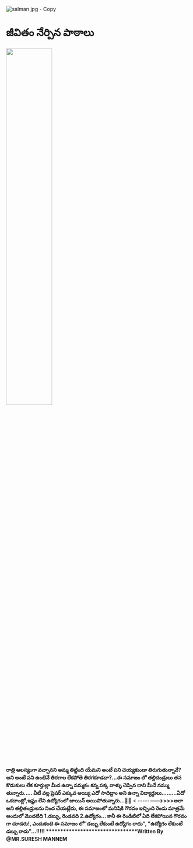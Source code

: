 ![salman jpg - Copy](https://user-images.githubusercontent.com/99287692/153282835-92c59c5a-9ec3-4ee8-8d85-bfb6d77c3935.jpg)

<body>
    <h1 >జీవితం నేర్పిన పాఠాలు
    </h1>
    <img src="salman.jpg - Copy.jpg" width="50%"/>
 

<p id="paragraph"><b>రాత్రి ఆలస్యంగా వచ్చానని అమ్మ తిట్టింది
    యేమని అంటే పని చెయ్యకుండా తిరుగుతున్నావే? అని అంటే పని ఉంటెనే తిరగాల లేకపోతె తిరగకూడదా?...ఈ సమాజం లో తల్లిదండ్రులు 
    తన కొడుకులు లేక కూర్తుల్లా మీద ఉన్నా నమ్మకం కన్న పక్క వాళ్ళు చెప్పిన దాని మీదే నమ్ము తున్నారు.....
    వీటీ వల్ల ప్రెషర్ ఎక్కువ అయ్యి ఎదో సాదిద్దాం అని ఉన్నా విద్యార్ధులు.........ఏదో ఒకదాంట్లో,ఇష్టం లేని ఉద్యోగంలో జాయిన్ అయిపోతున్నారు...🤦🙏</b>
<span><
    <b>-------->>>>అలా అని తల్లితండ్రులను నింద చేయట్లేదు, ఈ సమాజంలో మనిషికి గౌరవం ఇచ్చింది రెండు మాత్రమే అందులో మొదటిది 1.డబ్బు, రెండవది 2.ఉద్యోగం... కానీ ఈ రెండిటిలో ఏది లేకపోయిన గౌరవం గా చూడరు!, ఎందుకంటె ఈ సమాజం లో"డబ్బు లేకుంటే ఉద్యోగం రాదు", "ఉద్యోగం లేకుంటే డబ్బు రాదు"...!!!!!</span>
   ********************************<b>Written By @MR.SURESH MANNEM</h2></b> </b></p>
   
</body>
</html>

